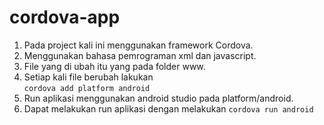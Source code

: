 # cordova-app

1. Pada project kali ini menggunakan framework Cordova.
2. Menggunakan bahasa pemrograman xml dan javascript.
3. File yang di ubah itu yang pada folder www.
4. Setiap kali file berubah lakukan  
```cordova add platform android```
5. Run aplikasi menggunakan android studio pada platform/android.
6. Dapat melakukan run aplikasi dengan melakukan
```cordova run android```
